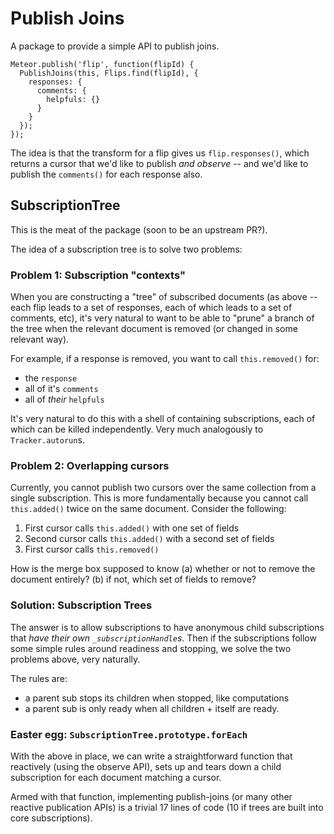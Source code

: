 # Publish Joins

A package to provide a simple API to publish joins.

```
Meteor.publish('flip', function(flipId) {
  PublishJoins(this, Flips.find(flipId), {
    responses: {
      comments: {
        helpfuls: {}
      }
    }
  });
});
```

The idea is that the transform for a flip gives us `flip.responses()`, which returns a cursor that we'd like to publish *and observe* -- and we'd like to publish the `comments()` for each response also.

## SubscriptionTree

This is the meat of the package (soon to be an upstream PR?).

The idea of a subscription tree is to solve two problems:

### Problem 1: Subscription "contexts"

When you are constructing a "tree" of subscribed documents (as above -- each flip leads to a set of responses, each of which leads to a set of comments, etc), it's very natural to want to be able to "prune" a branch of the tree when the relevant document is removed (or changed in some relevant way).

For example, if a response is removed, you want to call `this.removed()` for:
  - the `response`
  - all of it's `comments`
  - all of *their* `helpfuls`

It's very natural to do this with a shell of containing subscriptions, each of which can be killed independently. Very much analogously to `Tracker.autorun`s.

### Problem 2: Overlapping cursors

Currently, you cannot publish two cursors over the same collection from a single subscription. This is more fundamentally because you cannot call `this.added()` twice on the same document. Consider the following:

  1. First cursor calls `this.added()` with one set of fields
  2. Second cursor calls `this.added()` with a second set of fields
  3. First cursor calls `this.removed()`

How is the merge box supposed to know (a) whether or not to remove the document entirely? (b) if not, which set of fields to remove?

### Solution: Subscription Trees

The answer is to allow subscriptions to have anonymous child subscriptions that *have their own `_subscriptionHandle`s*. Then if the subscriptions follow some simple rules around readiness and stopping, we solve the two problems above, very naturally.

The rules are:
  - a parent sub stops its children when stopped, like computations
  - a parent sub is only ready when all children + itself are ready.

### Easter egg: `SubscriptionTree.prototype.forEach`

With the above in place, we can write a straightforward function that reactively (using the observe API), sets up and tears down a child subscription for each document matching a cursor. 

Armed with that function, implementing publish-joins (or many other reactive publication APIs) is a trivial 17 lines of code (10 if trees are built into core subscriptions).
